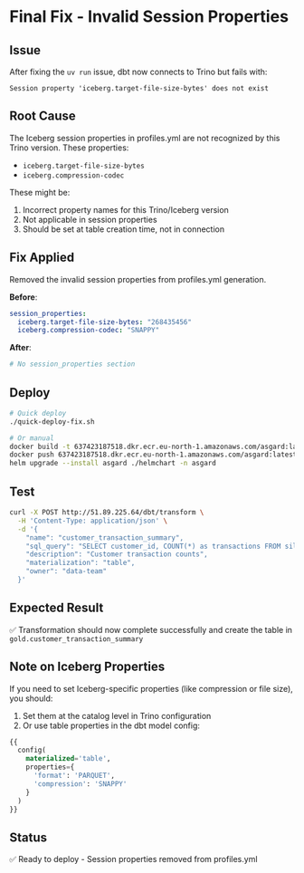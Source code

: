 # Final Fix - Invalid Session Properties

## Issue

After fixing the `uv run` issue, dbt now connects to Trino but fails with:

```
Session property 'iceberg.target-file-size-bytes' does not exist
```

## Root Cause

The Iceberg session properties in profiles.yml are not recognized by this Trino version. These properties:

- `iceberg.target-file-size-bytes`
- `iceberg.compression-codec`

These might be:

1. Incorrect property names for this Trino/Iceberg version
2. Not applicable in session properties
3. Should be set at table creation time, not in connection

## Fix Applied

Removed the invalid session properties from profiles.yml generation.

**Before**:

```yaml
session_properties:
  iceberg.target-file-size-bytes: "268435456"
  iceberg.compression-codec: "SNAPPY"
```

**After**:

```yaml
# No session_properties section
```

## Deploy

```bash
# Quick deploy
./quick-deploy-fix.sh

# Or manual
docker build -t 637423187518.dkr.ecr.eu-north-1.amazonaws.com/asgard:latest .
docker push 637423187518.dkr.ecr.eu-north-1.amazonaws.com/asgard:latest
helm upgrade --install asgard ./helmchart -n asgard
```

## Test

```bash
curl -X POST http://51.89.225.64/dbt/transform \
  -H 'Content-Type: application/json' \
  -d '{
    "name": "customer_transaction_summary",
    "sql_query": "SELECT customer_id, COUNT(*) as transactions FROM silver.t1f7840c0 GROUP BY customer_id",
    "description": "Customer transaction counts",
    "materialization": "table",
    "owner": "data-team"
  }'
```

## Expected Result

✅ Transformation should now complete successfully and create the table in `gold.customer_transaction_summary`

## Note on Iceberg Properties

If you need to set Iceberg-specific properties (like compression or file size), you should:

1. Set them at the catalog level in Trino configuration
2. Or use table properties in the dbt model config:

```sql
{{
  config(
    materialized='table',
    properties={
      'format': 'PARQUET',
      'compression': 'SNAPPY'
    }
  )
}}
```

## Status

✅ Ready to deploy - Session properties removed from profiles.yml
